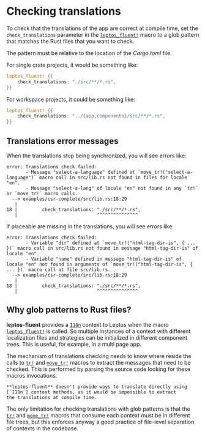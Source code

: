 # Checking translations

To check that the translations of the app are correct at compile time,
set the `check_translations` parameter in the [`leptos_fluent!`] macro to
a glob pattern that matches the Rust files that you want to check.

The pattern must be relative to the location of the _Cargo.toml_ file.

For single crate projects, it would be something like:

```rust
leptos_fluent! {{
    check_translations: "./src/**/*.rs",
}}
```

For workspace projects, it could be something like:

```rust
leptos_fluent! {{
    check_translations: "../{app,components}/src/**/*.rs",
}}
```

## Translations error messages

<!-- markdownlint-disable MD013 -->

When the translations stop being synchronized, you will see errors like:

```text
error: Translations check failed:
       - Message "select-a-language" defined at `move_tr!("select-a-language")` macro call in src/lib.rs not found in files for locale "en".
       - Message "select-a-lang" of locale "en" not found in any `tr!` or `move_tr!` macro calls.
  --> examples/csr-complete/src/lib.rs:18:29
   |
18 |         check_translations: "./src/**/*.rs",
   |                             ^^^^^^^^^^^^^^^
```

If placeable are missing in the translations, you will see errors like:

```text
error: Translations check failed:
       - Variable "dir" defined at `move_tr!("html-tag-dir-is", { ... })` macro call in src/lib.rs not found in message "html-tag-dir-is" of locale "en".
       - Variable "name" defined in message "html-tag-dir-is" of locale "en" not found in arguments of `move_tr!("html-tag-dir-is", { ... })` macro call at file src/lib.rs.
  --> examples/csr-complete/src/lib.rs:18:29
   |
18 |         check_translations: "./src/**/*.rs",
   |                             ^^^^^^^^^^^^^^^
```

<!-- markdownlint-enable MD013 -->

## Why glob patterns to Rust files?

**leptos-fluent** provides a [`I18n`] context to Leptos when
the macro [`leptos_fluent!`] is called. So multiple instances of a context
with different localization files and strategies can be initialized in
different component trees. This is useful, for example, in a multi page app.

The mechanism of translations checking needs to know where reside the calls to
[`tr!`] and [`move_tr!`] macros to extract the messages that need to be checked.
This is performed by parsing the source code looking for these macros
invocations.

```admonish note title='Why macros'
**leptos-fluent** doesn't provide ways to translate directly using
[`I18n`] context methods, as it would be impossible to extract
the translations at compile time.
```

The only limitation for checking translations with glob patterns is that the
[`tr!`] and [`move_tr!`] macros that consume each context must be in
different file trees, but this enforces anyway a good practice of file-level
separation of contexts in the codebase.

[`tr!`]: https://docs.rs/leptos-fluent/latest/leptos_fluent/macro.tr.html
[`move_tr!`]: https://docs.rs/leptos-fluent/latest/leptos_fluent/macro.move_tr.html
[`I18n`]: https://docs.rs/leptos-fluent/latest/leptos_fluent/struct.I18n.html
[`leptos_fluent!`]: https://mondeja.github.io/leptos-fluent/leptos_fluent.html
